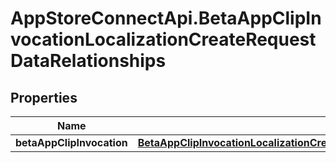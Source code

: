 # AppStoreConnectApi.BetaAppClipInvocationLocalizationCreateRequestDataRelationships

## Properties

Name | Type | Description | Notes
------------ | ------------- | ------------- | -------------
**betaAppClipInvocation** | [**BetaAppClipInvocationLocalizationCreateRequestDataRelationshipsBetaAppClipInvocation**](BetaAppClipInvocationLocalizationCreateRequestDataRelationshipsBetaAppClipInvocation.md) |  | 


